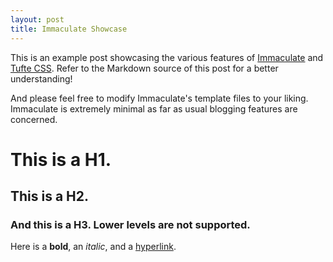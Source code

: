 ```yaml
---
layout: post
title: Immaculate Showcase
---
```


This is an example post showcasing the various features of [Immaculate](https://github.com/siawyoung/immaculate) and [Tufte CSS](https://github.com/edwardtufte/tufte-css). Refer to the Markdown source of this post for a better understanding!

And please feel free to modify Immaculate's template files to your liking. Immaculate is extremely minimal as far as usual blogging features are concerned.

# This is a H1.

## This is a H2.

### And this is a H3. Lower levels are not supported.

Here is a **bold**, an *italic*, and a [hyperlink](/#).
